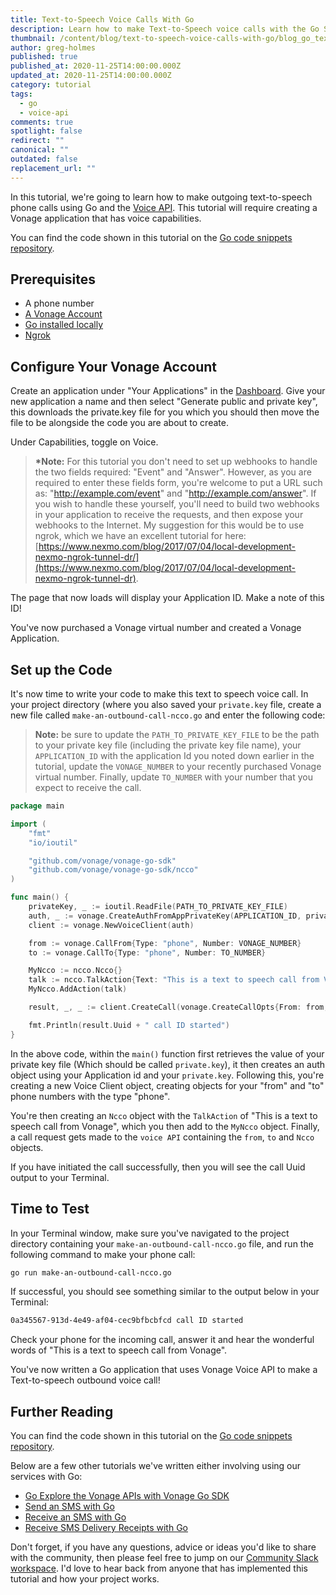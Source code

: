 ```yaml
---
title: Text-to-Speech Voice Calls With Go
description: Learn how to make Text-to-Speech voice calls with the Go SDK
thumbnail: /content/blog/text-to-speech-voice-calls-with-go/blog_go_text-to-speech_1200x600.png
author: greg-holmes
published: true
published_at: 2020-11-25T14:00:00.000Z
updated_at: 2020-11-25T14:00:00.000Z
category: tutorial
tags:
  - go
  - voice-api
comments: true
spotlight: false
redirect: ""
canonical: ""
outdated: false
replacement_url: ""
---
```

In this tutorial, we're going to learn how to make outgoing text-to-speech phone calls using Go and the [Voice API](https://developer.nexmo.com/voice/voice-api/overview). This tutorial will require creating a Vonage application that has voice capabilities.

You can find the code shown in this tutorial on the [Go code snippets repository](https://github.com/Vonage/vonage-go-code-snippets/blob/master/voice/make-an-outbound-call-ncco.go).

## Prerequisites

* A phone number
* [A Vonage Account](http://developer.nexmo.com/ed?c=blog_text&ct=2020-11-25-make-text-to-speech-call-with-go)
* [Go installed locally](https://golang.org/)
* [Ngrok](https://learn.vonage.com/blog/2017/07/04/local-development-nexmo-ngrok-tunnel-dr)

<sign-up number></sign-up>

## Configure Your Vonage Account

Create an application under "Your Applications" in the [Dashboard](https://dashboard.nexmo.com/). Give your new application a name and then select "Generate public and private key", this downloads the private.key file for you which you should then move the file to be alongside the code you are about to create.

Under Capabilities, toggle on Voice.

> **\*Note:** For this tutorial you don't need to set up webhooks to handle the two fields required: "Event" and "Answer". However, as you are required to enter these fields form, you're welcome to put a URL such as: "http://example.com/event" and "http://example.com/answer". If you wish to handle these yourself, you'll need to build two webhooks in your application to receive the requests, and then expose your webhooks to the Internet. My suggestion for this would be to use ngrok, which we have an excellent tutorial for here: [https://www.nexmo.com/blog/2017/07/04/local-development-nexmo-ngrok-tunnel-dr/](https://www.nexmo.com/blog/2017/07/04/local-development-nexmo-ngrok-tunnel-dr).

The page that now loads will display your Application ID. Make a note of this ID!

You've now purchased a Vonage virtual number and created a Vonage Application.

## Set up the Code

It's now time to write your code to make this text to speech voice call. In your project directory (where you also saved your `private.key` file, create a new file called `make-an-outbound-call-ncco.go` and enter the following code:

> **Note:** be sure to update the `PATH_TO_PRIVATE_KEY_FILE` to be the path to your private key file (including the private key file name), your `APPLICATION_ID` with the application Id you noted down earlier in the tutorial, update the `VONAGE_NUMBER` to your recently purchased Vonage virtual number. Finally, update `TO_NUMBER` with your number that you expect to receive the call.

```go
package main

import (
    "fmt"
    "io/ioutil"

    "github.com/vonage/vonage-go-sdk"
    "github.com/vonage/vonage-go-sdk/ncco"
)

func main() {
    privateKey, _ := ioutil.ReadFile(PATH_TO_PRIVATE_KEY_FILE)
    auth, _ := vonage.CreateAuthFromAppPrivateKey(APPLICATION_ID, privateKey)
    client := vonage.NewVoiceClient(auth)

    from := vonage.CallFrom{Type: "phone", Number: VONAGE_NUMBER}
    to := vonage.CallTo{Type: "phone", Number: TO_NUMBER}

    MyNcco := ncco.Ncco{}
    talk := ncco.TalkAction{Text: "This is a text to speech call from Vonage"}
    MyNcco.AddAction(talk)

    result, _, _ := client.CreateCall(vonage.CreateCallOpts{From: from, To: to, Ncco: MyNcco})

    fmt.Println(result.Uuid + " call ID started")
}
```

In the above code, within the `main()` function first retrieves the value of your private key file (Which should be called `private.key`), it then creates an auth object using your Application id and your `private.key`. Following this, you're creating a new Voice Client object, creating objects for your "from" and "to" phone numbers with the type "phone".

You're then creating an `Ncco` object with the `TalkAction` of "This is a text to speech call from Vonage", which you then add to the `MyNcco` object. Finally, a call request gets made to the `voice API` containing the `from`, `to` and `Ncco` objects.

If you have initiated the call successfully, then you will see the call Uuid output to your Terminal.

## Time to Test

In your Terminal window, make sure you've navigated to the project directory containing your `make-an-outbound-call-ncco.go` file, and run the following command to make your phone call:

```bash
go run make-an-outbound-call-ncco.go
```

If successful, you should see something similar to the output below in your Terminal:

```bash
0a345567-913d-4e49-af04-cec9bfbcbfcd call ID started
```

Check your phone for the incoming call, answer it and hear the wonderful words of "This is a text to speech call from Vonage".

You've now written a Go application that uses Vonage Voice API to make a Text-to-speech outbound voice call!

## Further Reading

You can find the code shown in this tutorial on the [Go code snippets repository](https://github.com/Vonage/vonage-go-code-snippets/blob/master/voice/make-an-outbound-call-ncco.go).

Below are a few other tutorials we've written either involving using our services with Go:

* [Go Explore the Vonage APIs with Vonage Go SDK](https://learn.vonage.com/blog/2020/09/30/go-explore-the-vonage-apis-with-vonage-go-sdk)
* [Send an SMS with Go](https://learn.vonage.com/blog/2019/08/28/how-to-send-sms-with-go-dr)
* [Receive an SMS with Go](https://learn.vonage.com/blog/2020/11/03/receive-inbound-sms-with-go)
* [Receive SMS Delivery Receipts with Go](https://learn.vonage.com/blog/2020/11/18/receive-sms-delivery-receipts-with-go)

Don't forget, if you have any questions, advice or ideas you'd like to share with the community, then please feel free to jump on our [Community Slack workspace](https://developer.nexmo.com/community/slack). I'd love to hear back from anyone that has implemented this tutorial and how your project works.